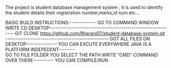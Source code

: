 The project is student database management system , it is used to identify the student details their registration number,marks,id num etc...

BASIC BUILD INSTRUCTIONS:-------------
GO TO COMMAND WINDOW WRITE CD DESKTOP-------------------------------------------------------------
GIT CLONE https://github.com/Bharani07/student-database-system.git --------------------------------------------------
GOT ALL FILES ON DESKTOP---------------
YOU CAN EXCUTE EVERYWHERE JAVA IS A PLATFORM INDEPEDENT--------\
GO TO FILE FOLDER YOU SELECT THE PATH WRITE "CMD" COMMAND OVER THERE----------
YOU CAN COMPILE/RUN

